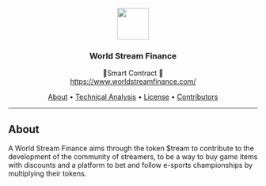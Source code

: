 ﻿<p align="center">
  <img src="https://i.pinimg.com/originals/ad/24/71/ad24717c4838416dff09126c60758ef4.png" width="64" />
  <br/>
  <h3 align="center">World Stream Finance</h3>
</p>
<p align="center">
  <span align="center">🚀Smart Contract 🚀</span>
  <br/>
  <a href ="https://www.worldstreamfinance.com/" target="_blank">https://www.worldstreamfinance.com/</a>
</p>

<p align="center">
  <a href="#about">About</a>
  •
  <a href="#commands">Technical Analysis</a>
  •
  <a href="#license">License</a>
  •
  <a href="#contributors">Contributors</a>
</p>

---

## About

<p>A World Stream Finance aims through the token $tream to contribute to the development of the community of streamers, to be a way to buy game items with discounts and a platform to bet and follow e-sports championships by multiplying their tokens.
</p>
